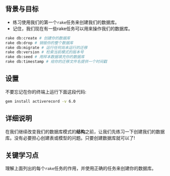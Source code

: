 ## 背景与目标

- 练习使用我们的第一个`rake`任务来创建我们的数据库。
- 记住，我们现在有一些rake任务可以用来操作我们的数据库。

```bash
rake db:create # 创建你的数据库
rake db:drop # 销毁你的整个数据库
rake db:migrate # 运行任何尚未运行的迁移
rake db:version # 检索当前模式的版本号
rake db:seed # 用样本数据填充你的数据库
rake db:timestamp # 给你的迁移文件名提供一个时间戳
```

## 设置

不要忘记在你的终端上运行下面这段代码:

```bash
gem install activerecord -v 6.0
```

## 详细说明

在我们继续改变我们的数据库模式的**结构**之前，让我们先练习一下创建我们的数据库。没有必要担心创建表或模型的问题。只要创建数据库就可以了!

## 关键学习点

理解上面列出的每个`rake`任务的作用，并使用正确的任务来创建你的数据库。
